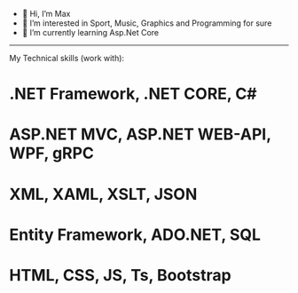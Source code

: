 - 👋 Hi, I’m Max
- 👀 I’m interested in Sport, Music, Graphics and Programming for sure
- 🌱 I’m currently learning Asp.Net Core

--------------------------------------------------------------------------

 My Technical skills (work with): 

# .NET Framework, .NET CORE, C#
# ASP.NET MVC, ASP.NET WEB-API, WPF, gRPC
# XML, XAML, XSLT, JSON
# Entity Framework, ADO.NET, SQL
# HTML, CSS, JS, Ts, Bootstrap

<!---
Maxvel62/Maxvel62 is a ✨ special ✨ repository because its `README.md` (this file) appears on your GitHub profile.
You can click the Preview link to take a look at your changes.
--->
